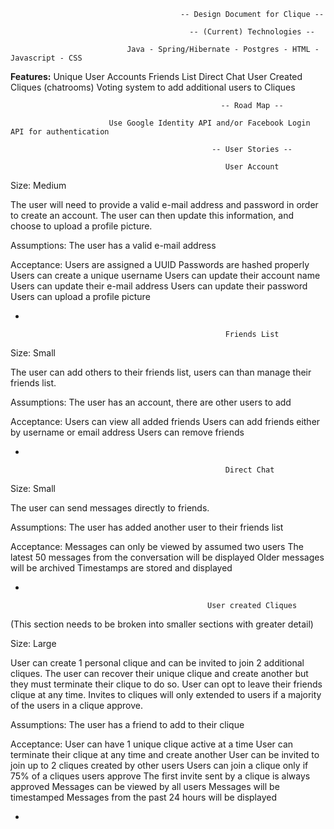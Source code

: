                                           -- Design Document for Clique --
                    
                                            -- (Current) Technologies --
                    
                              Java - Spring/Hibernate - Postgres - HTML - Javascript - CSS

                              
**Features:**
Unique User Accounts
Friends List
Direct Chat
User Created Cliques (chatrooms)
Voting system to add additional users to Cliques


                                                   -- Road Map --
                    
                          Use Google Identity API and/or Facebook Login API for authentication
                    
                                                 -- User Stories --
                    
                                                    User Account
Size: Medium

The user will need to provide a valid e-mail address and password
in order to create an account. The user can then update this information, and
choose to upload a profile picture.

Assumptions:
The user has a valid e-mail address

Acceptance:
Users are assigned a UUID
Passwords are hashed properly
Users can create a unique username
Users can update their account name
Users can update their e-mail address
Users can update their password
Users can upload a profile picture

-

                                                    Friends List
Size: Small

The user can add others to their friends list, users can than manage
their friends list.

Assumptions:
The user has an account, there are other users to add

Acceptance:
Users can view all added friends
Users can add friends either by username or email address
Users can remove friends

-

                                                    Direct Chat

Size: Small

The user can send messages directly to friends.

Assumptions:
The user has added another user to their friends list

Acceptance:
Messages can only be viewed by assumed two users
The latest 50 messages from the conversation will be displayed
Older messages will be archived
Timestamps are stored and displayed

-

                                                User created Cliques
  (This section needs to be broken into smaller sections with greater detail)

Size: Large

User can create 1 personal clique and can be invited to join 2 additional
cliques. The user can recover their unique clique and create another
but they must terminate their clique to do so. User can opt to
leave their friends clique at any time.
Invites to cliques will only extended to users if a majority of the users in
a clique approve.

Assumptions:
The user has a friend to add to their clique

Acceptance:
User can have 1 unique clique active at a time
User can terminate their clique at any time and create another
User can be invited to join up to 2 cliques created by other users
Users can join a clique only if 75% of a cliques users approve
The first invite sent by a clique is always approved
Messages can be viewed by all users
Messages will be timestamped
Messages from the past 24 hours will be displayed

-
